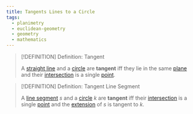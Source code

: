 ```yaml
---
title: Tangents Lines to a Circle
tags:
  - planimetry
  - euclidean-geometry
  - geometry
  - mathematics
---
```


>[!DEFINITION] Definition: Tangent
>
>A [straight line](../../../Curves/Straight%20Lines/index.md) and a [circle](./index.md) are **tangent** iff they lie in the same [plane](../../../Surfaces/Planes.md) and their [intersection](../../../../../Set%20Theory/Set%20Operations.md) is a single [point](../../../Euclidean%20Space/Points%20vs%20Vectors/index.md).
>
>
>

>[!DEFINITION] Definition: Tangent Line Segment
>
>A [line segment](../../../Curves/Straight%20Lines/Line%20Segments.md) $s$ and a [circle](./index.md) $k$ are **tangent** iff their [intersection](../../../../../Set%20Theory/Set%20Operations.md) is a single [point](../../../Euclidean%20Space/Points%20vs%20Vectors/index.md) and the [extension](../../../Curves/Straight%20Lines/Line%20Segments.md) of $s$ is tangent to $k$.
>
>
>
